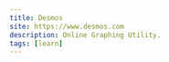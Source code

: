 ```yaml
---
title: Desmos
site: https://www.desmos.com
description: Online Graphing Utility.
tags: [learn]
---
```

